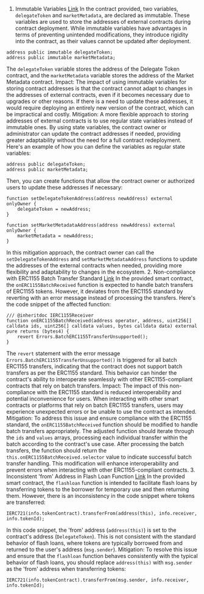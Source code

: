 1.  Immutable Variables
[Link](https://github.com/code-423n4/2023-09-delegate/blob/a6dbac8068760ee4fc5bababb57e3fe79e5eeb2e/src/PrincipalToken.sol#L12-L13)
In the contract provided, two variables, `delegateToken` and `marketMetadata`, are declared as immutable. These variables are used to store the addresses of external contracts during contract deployment. While immutable variables have advantages in terms of preventing unintended modifications, they introduce rigidity into the contract, as their values cannot be updated after deployment.
```solidity
address public immutable delegateToken;
address public immutable marketMetadata;
```
The `delegateToken` variable stores the address of the Delegate Token contract, and the `marketMetadata` variable stores the address of the Market Metadata contract.
Impact:
The impact of using immutable variables for storing contract addresses is that the contract cannot adapt to changes in the addresses of external contracts, even if it becomes necessary due to upgrades or other reasons. If there is a need to update these addresses, it would require deploying an entirely new version of the contract, which can be impractical and costly.
Mitigation:
A more flexible approach to storing addresses of external contracts is to use regular state variables instead of immutable ones. By using state variables, the contract owner or administrator can update the contract addresses if needed, providing greater adaptability without the need for a full contract redeployment.
Here's an example of how you can define the variables as regular state variables:
```solidity
address public delegateToken;
address public marketMetadata;
```
Then, you can create functions that allow the contract owner or authorized users to update these addresses if necessary:
```solidity
function setDelegateTokenAddress(address newAddress) external onlyOwner {
    delegateToken = newAddress;
}

function setMarketMetadataAddress(address newAddress) external onlyOwner {
    marketMetadata = newAddress;
}
```
In this mitigation approach, the contract owner can call the `setDelegateTokenAddress` and `setMarketMetadataAddress` functions to update the addresses of the external contracts when needed, providing more flexibility and adaptability to changes in the ecosystem.
2. Non-compliance with ERC1155 Batch Transfer Standard
[Link](https://github.com/code-423n4/2023-09-delegate/blob/a6dbac8068760ee4fc5bababb57e3fe79e5eeb2e/src/DelegateToken.sol#L78-L80)
In the provided smart contract, the `onERC1155BatchReceived` function is expected to handle batch transfers of ERC1155 tokens. However, it deviates from the ERC1155 standard by reverting with an error message instead of processing the transfers. Here's the code snippet of the affected function:
```solidity
/// @inheritdoc IERC1155Receiver
function onERC1155BatchReceived(address operator, address, uint256[] calldata ids, uint256[] calldata values, bytes calldata data) external pure returns (bytes4) {
    revert Errors.BatchERC1155TransferUnsupported();
}
```
The `revert` statement with the error message `Errors.BatchERC1155TransferUnsupported()` is triggered for all batch ERC1155 transfers, indicating that the contract does not support batch transfers as per the ERC1155 standard. This behavior can hinder the contract's ability to interoperate seamlessly with other ERC1155-compliant contracts that rely on batch transfers.
Impact:
The impact of this non-compliance with the ERC1155 standard is reduced interoperability and potential inconvenience for users. When interacting with other smart contracts or platforms that rely on batch ERC1155 transfers, users may experience unexpected errors or be unable to use the contract as intended.
Mitigation:
To address this issue and ensure compliance with the ERC1155 standard, the `onERC1155BatchReceived` function should be modified to handle batch transfers appropriately. The adjusted function should iterate through the `ids` and `values` arrays, processing each individual transfer within the batch according to the contract's use case. After processing the batch transfers, the function should return the `this.onERC1155BatchReceived.selector` value to indicate successful batch transfer handling. This modification will enhance interoperability and prevent errors when interacting with other ERC1155-compliant contracts.
3. Inconsistent 'from' Address in Flash Loan Function
[Link](https://github.com/code-423n4/2023-09-delegate/blob/a6dbac8068760ee4fc5bababb57e3fe79e5eeb2e/src/DelegateToken.sol#L393)
In the provided smart contract, the `flashloan` function is intended to facilitate flash loans by transferring tokens to the borrower for temporary use and then returning them. However, there is an inconsistency in the code snippet where tokens are transferred:
```solidity
IERC721(info.tokenContract).transferFrom(address(this), info.receiver, info.tokenId);
```
In this code snippet, the 'from' address (`address(this)`) is set to the contract's address (`DelegateToken`). This is not consistent with the standard behavior of flash loans, where tokens are typically borrowed from and returned to the user's address (`msg.sender`).
Mitigation:
To resolve this issue and ensure that the `flashloan` function behaves consistently with the typical behavior of flash loans, you should replace `address(this)` with `msg.sender` as the 'from' address when transferring tokens:
```solidity
IERC721(info.tokenContract).transferFrom(msg.sender, info.receiver, info.tokenId);
```